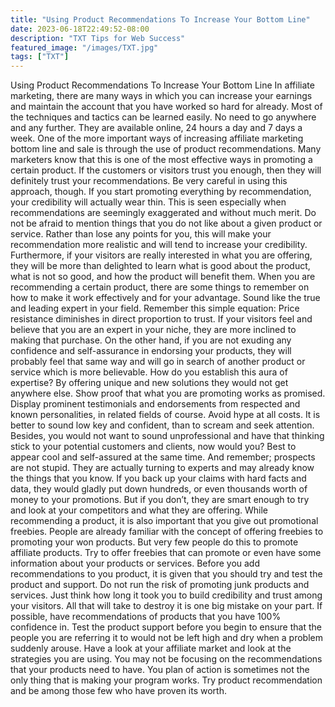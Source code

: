 ```yaml
---
title: "Using Product Recommendations To Increase Your Bottom Line"
date: 2023-06-18T22:49:52-08:00
description: "TXT Tips for Web Success"
featured_image: "/images/TXT.jpg"
tags: ["TXT"]
---
```


Using Product Recommendations To Increase Your Bottom Line 
In affiliate marketing, there are many ways in which you can increase your earnings and maintain the account that you have worked so hard for already. Most of the techniques and tactics can be learned easily. No need to go anywhere and any further. They are available online, 24 hours a day and 7 days a week.
One of the more important ways of increasing affiliate marketing bottom line and sale is through the use of product recommendations. Many marketers know that this is one of the most effective ways in promoting a certain product. 
If the customers or visitors trust you enough, then they will definitely trust your recommendations. Be very careful in using this approach, though. If you start promoting everything by recommendation, your credibility will actually wear thin. This is seen especially when recommendations are seemingly exaggerated and without much merit. 
Do not be afraid to mention things that you do not like about a given product or service. Rather than lose any points for you, this will make your recommendation more realistic and will tend to increase your credibility. 
Furthermore, if your visitors are really interested in what you are offering, they will be more than delighted to learn what is good about the product, what is not so good, and how the product will benefit them.
When you are recommending a certain product, there are some things to remember on how to make it work effectively and for your advantage.
Sound like the true and leading expert in your field. 
Remember this simple equation: Price resistance diminishes in direct proportion to trust. If your visitors feel and believe that you are an expert in your niche, they are more inclined to making that purchase. On the other hand, if you are not exuding any confidence and self-assurance in endorsing your products, they will probably feel that same way and will go in search of another product or service which is more believable.
How do you establish this aura of expertise? By offering unique and new solutions they would not get anywhere else. Show proof that what you are promoting works as promised. Display prominent testimonials and endorsements from respected and known personalities, in related fields of course. 
Avoid hype at all costs. It is better to sound low key and confident, than to scream and seek attention. Besides, you would not want to sound unprofessional and have that thinking stick to your potential customers and clients, now would you? Best to appear cool and self-assured at the same time.
And remember; prospects are not stupid. They are actually turning to experts and may already know the things that you know. If you back up your claims with hard facts and data, they would gladly put down hundreds, or even thousands worth of money to your promotions. But if you don’t, they are smart enough to try and look at your competitors and what they are offering.
While recommending a product, it is also important that you give out promotional freebies. People are already familiar with the concept of offering freebies to promoting your won products. But very few people do this to promote affiliate products. Try to offer freebies that can promote or even have some information about your products or services. 
Before you add recommendations to you product, it is given that you should try and test the product and support. Do not run the risk of promoting junk products and services. Just think how long it took you to build credibility and trust among your visitors. All that will take to destroy it is one big mistake on your part.
If possible, have recommendations of products that you have 100% confidence in. Test the product support before you begin to ensure that the people you are referring it to would not be left high and dry when a problem suddenly arouse. 
Have a look at your affiliate market and look at the strategies you are using. You may not be focusing on the recommendations that your products need to have. You plan of action is sometimes not the only thing that is making your program works.
Try product recommendation and be among those few who have proven its worth.

